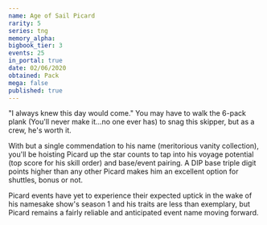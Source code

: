 ```yaml
---
name: Age of Sail Picard
rarity: 5
series: tng
memory_alpha:
bigbook_tier: 3
events: 25
in_portal: true
date: 02/06/2020
obtained: Pack
mega: false
published: true
---
```


"I always knew this day would come." You may have to walk the 6-pack plank (You'll never make it...no one ever has) to snag this skipper, but as a crew, he's worth it.

With but a single commendation to his name (meritorious vanity collection), you'll be hoisting Picard up the star counts to tap into his voyage potential (top score for his skill order) and base/event pairing. A DIP base triple digit points higher than any other Picard makes him an excellent option for shuttles, bonus or not.

Picard events have yet to experience their expected uptick in the wake of his namesake show's season 1 and his traits are less than exemplary, but Picard remains a fairly reliable and anticipated event name moving forward.
